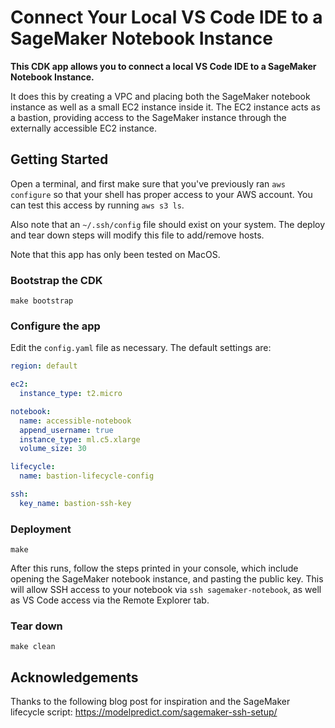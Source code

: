 # Connect Your Local VS Code IDE to a SageMaker Notebook Instance

**This CDK app allows you to connect a local VS Code IDE to a SageMaker Notebook Instance.**

It does this by creating a VPC and placing both the SageMaker notebook instance as well as a small EC2 instance inside it. The EC2 instance acts as a bastion, providing access to the SageMaker instance through the externally accessible EC2 instance.

## Getting Started

Open a terminal, and first make sure that you've previously ran `aws configure` so that your shell has proper access to your AWS account. You can test this access by running `aws s3 ls`.

Also note that an `~/.ssh/config` file should exist on your system. The deploy and tear down steps will modify this file to add/remove hosts.

Note that this app has only been tested on MacOS.

### Bootstrap the CDK
`make bootstrap`

### Configure the app
Edit the `config.yaml` file as necessary. The default settings are:
```yaml
region: default

ec2:
  instance_type: t2.micro

notebook:
  name: accessible-notebook
  append_username: true
  instance_type: ml.c5.xlarge
  volume_size: 30

lifecycle:
  name: bastion-lifecycle-config

ssh:
  key_name: bastion-ssh-key
```

### Deployment
`make`

After this runs, follow the steps printed in your console, which include opening the SageMaker notebook instance, and pasting the public key. This will allow SSH access to your notebook via `ssh sagemaker-notebook`, as well as VS Code access via the Remote Explorer tab.

### Tear down
`make clean`


## Acknowledgements

Thanks to the following blog post for inspiration and the SageMaker lifecycle script: https://modelpredict.com/sagemaker-ssh-setup/
